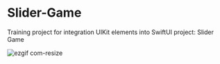 # Slider-Game
Training project for integration UIKit elements into SwiftUI project: Slider Game

![ezgif com-resize](https://user-images.githubusercontent.com/50722317/89094655-b1e85480-d3c6-11ea-9072-34d1d60c8bad.gif)
